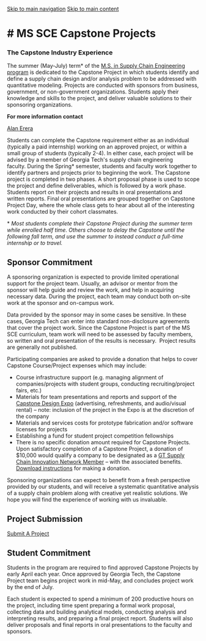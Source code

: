 [Skip to main navigation](https://www.isye.gatech.edu/engage/engage-isye-students/ms-sce-capstone-projects#main-navigation) [Skip to main content](https://www.isye.gatech.edu/engage/engage-isye-students/ms-sce-capstone-projects#main-content)

# \# MS SCE Capstone Projects

### The Capstone Industry Experience

The summer (May-July) term\* of the [M.S. in Supply Chain Engineering program](https://www.isye.gatech.edu/academics/masters/degrees/ms-supply-chain-engineering "Master of Science in Supply Chain Engineering") is dedicated to the Capstone Project in which students identify and define a supply chain design and/or analysis problem to be addressed with quantitative modeling. Projects are conducted with sponsors from business, government, or non-government organizations. Students apply their knowledge and skills to the project, and deliver valuable solutions to their sponsoring organizations.

**For more information contact**

[Alan Erera](https://www.isye.gatech.edu/user/9/contact)

Students can complete the Capstone requirement either as an individual (typically a paid internship) working on an approved project, or within a small group of students (typically 2-4). In either case, each project will be advised by a member of Georgia Tech's supply chain engineering faculty. During the Spring\* semester, students and faculty work together to identify partners and projects prior to beginning the work. The Capstone project is completed in two phases. A short proposal phase is used to scope the project and define deliverables, which is followed by a work phase. Students report on their projects and results in oral presentations and written reports. Final oral presentations are grouped together on Capstone Project Day, where the whole class gets to hear about all of the interesting work conducted by their cohort classmates.

\* _Most students complete their Capstone Project during the summer term while enrolled half time. Others choose to delay the Capstone until the following fall term, and use the summer to instead conduct a full-time internship or to travel._

## Sponsor Commitment

A sponsoring organization is expected to provide limited operational support for the project team. Usually, an advisor or mentor from the sponsor will help guide and review the work, and help in acquiring necessary data. During the project, each team may conduct both on-site work at the sponsor and on-campus work.

Data provided by the sponsor may in some cases be sensitive. In these cases, Georgia Tech can enter into standard non-disclosure agreements that cover the project work. Since the Capstone Project is part of the MS SCE curriculum, team work will need to be assessed by faculty members, so written and oral presentation of the results is necessary.  Project results are generally not published.

Participating companies are asked to provide a donation that helps to cover Capstone Course/Project expenses which may include:

- Course infrastructure support (e.g. managing alignment of companies/projects with student groups, conducting recruiting/project fairs, etc.)
- Materials for team presentations and reports and support of the [Capstone Design Expo](http://capstone.gatech.edu/ "(opens in a new window)") (advertising, refreshments, and audio/visual rental) – note: inclusion of the project in the Expo is at the discretion of the company
- Materials and services costs for prototype fabrication and/or software licenses for projects
- Establishing a fund for student project competition fellowships
- There is no specific donation amount required for Capstone Projects.  Upon satisfactory completion of a Capstone Project, a donation of $10,000 would qualify a company to be designated as a [GT Supply Chain Innovation Network Member](https://www.scl.gatech.edu/outreach/partnerships/ "(opens in a new window)") – with the associated benefits. [Download instructions](https://www.scl.gatech.edu/sites/default/files/downloads/gtscl-makingadonation2016.pdf "(opens in a new window)") for making a donation.

Sponsoring organizations can expect to benefit from a fresh perspective provided by our students, and will receive a systematic quantitative analysis of a supply chain problem along with creative yet realistic solutions. We hope you will find the experience of working with us invaluable.

## Project Submission

[Submit A Project](https://eforms.isye.gatech.edu/projects/submit-ms-sce-capstone-project "(opens in a new window)")

## Student Commitment

Students in the program are required to find approved Capstone Projects by early April each year. Once approved by Georgia Tech, the Capstone Project team begins project work in mid-May, and concludes project work by the end of July.

Each student is expected to spend a minimum of 200 productive hours on the project, including time spent preparing a formal work proposal, collecting data and building analytical models, conducting analysis and interpreting results, and preparing a final project report. Students will also deliver proposals and final reports in oral presentations to the faculty and sponsors.
